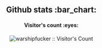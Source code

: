 <h2 align="center">Github stats :bar_chart:</h2>
<h4 align="center">Visitor's count :eyes:</h4>

<p align="center"><img src="https://profile-counter.glitch.me/{warshipfucker}/count.svg" alt="warshipfucker :: Visitor's Count" /></p>
